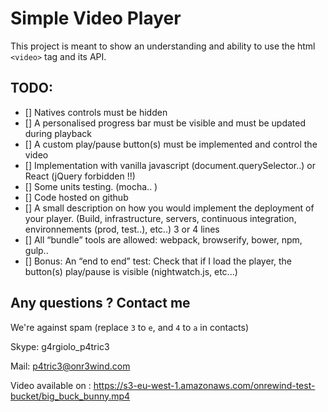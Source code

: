# Simple Video Player

This project is meant to show an understanding and ability to use the html `<video>` tag and its API.

## TODO:

* [] Natives controls must be hidden
* [] A personalised progress bar must be visible and must be updated during playback
* [] A custom play/pause button(s) must be implemented and control the video
* [] Implementation with vanilla javascript (document.querySelector..) or React (jQuery forbidden !!)
* [] Some units testing. (mocha.. )
* [] Code hosted on github
* [] A small description on how you would implement the deployment of your player. (Build, infrastructure, servers, continuous integration, environnements (prod, test..), etc..) 3 or 4 lines
* [] All “bundle” tools are allowed: webpack, browserify, bower, npm, gulp..
* [] Bonus: An “end to end” test: Check that if I load the player, the button(s) play/pause is visible (nightwatch.js, etc...)

## Any questions ? Contact me

We're against spam (replace `3` to `e`, and `4` to `a` in contacts)

Skype: g4rgiolo_p4tric3

Mail: p4tric3@onr3wind.com

Video available on : https://s3-eu-west-1.amazonaws.com/onrewind-test-bucket/big_buck_bunny.mp4
